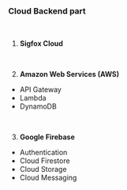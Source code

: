 ### Cloud Backend part
<br>

1. **Sigfox Cloud**
<br>

2. **Amazon Web Services (AWS)**
  - API Gateway
  - Lambda
  - DynamoDB
<br>
  
3. **Google Firebase**
  - Authentication
  - Cloud Firestore
  - Cloud Storage
  - Cloud Messaging

